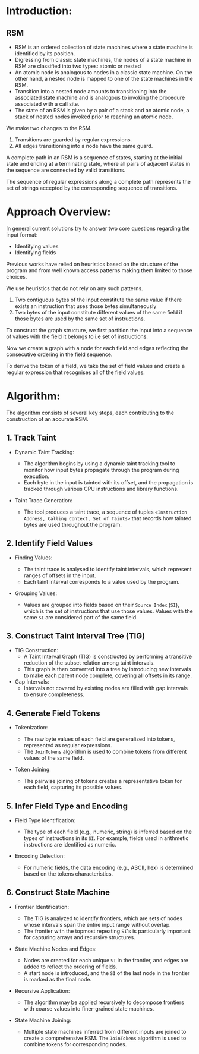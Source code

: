 
# Introduction:

## RSM
- RSM is an ordered collection of state machines where a state machine is identified by its position.
- Digressing from classic state machines, the nodes of a state machine in RSM are classified into two types: atomic or nested
- An atomic node is analogous to nodes in a classic state machine. On the other hand, a nested node is mapped to one of the state machines in the RSM.
- Transition into a nested node amounts to transitioning into the associated state machine and is analogous to invoking the procedure associated with a call site.
- The state of an RSM is given by a pair of a stack and an atomic node, a stack of nested nodes invoked prior to reaching an atomic node. 

We make two changes to the RSM.
1. Transitions are guarded by regular expressions.
2. All edges transitioning into a node have the same guard.

A complete path in an RSM is a sequence of states, starting at the initial state and ending at a terminating state, where all pairs of adjacent states in the sequence are connected by valid transitions. 

The sequence of regular expressions along a complete path represents the set of strings accepted by the corresponding sequence of transitions.


# Approach Overview:
In general current solutions try to answer two core questions regarding the input format:
- Identifying values
- Identifying fields

Previous works have relied on heuristics based on the structure of the program and from well known access patterns making them limited to those choices.

We use heuristics that do not rely on any such patterns.
1. Two contiguous bytes of the input constitute the same value if there exists an instruction that uses those bytes simultaneously
2. Two bytes of the input constitute different values of the same field if those bytes are used by the same set of instructions.

To construct the graph structure, we first partition the input into a sequence of values with the field it belongs to i.e set of instructions.

Now we create a graph with a node for each field and edges reflecting the consecutive ordering in the field sequence.

To derive the token of a field, we take the set of field values and create a regular expression that recognises all of the field values.

# Algorithm:
The algorithm consists of several key steps, each contributing to the construction of an accurate RSM. 

## 1.⁠ ⁠Track Taint
- Dynamic Taint Tracking: 
	- The algorithm begins by using a dynamic taint tracking tool to monitor how input bytes propagate through the program during execution. 
	- Each byte in the input is tainted with its offset, and the propagation is tracked through various CPU instructions and library functions.

- Taint Trace Generation: 
	- The tool produces a taint trace, a sequence of tuples `<Instruction Address, Calling Context, Set of Taints>` that records how tainted bytes are used throughout the program.


## 2.⁠ ⁠Identify Field Values

- Finding Values: 
	- The taint trace is analysed to identify taint intervals, which represent ranges of offsets in the input. 
	- Each taint interval corresponds to a value used by the program.

- Grouping Values: 
	- Values are grouped into fields based on their `Source Index`
	  (`SI`), which is the set of instructions that use those values. Values with the same `SI` are considered part of the same field.

## 3.⁠ ⁠Construct Taint Interval Tree (TIG)
- TIG Construction: 
	- A Taint Interval Graph (TIG) is constructed by performing a transitive reduction of the subset relation among taint intervals. 
	- This graph is then converted into a tree by introducing new intervals to make each parent node complete, covering all offsets in its range.
- Gap Intervals: 
	- Intervals not covered by existing nodes are filled with gap intervals to ensure completeness.

## 4.⁠ ⁠Generate Field Tokens
- Tokenization: 
	- The raw byte values of each field are generalized into tokens, represented as regular expressions. 
	- The `JoinTokens` algorithm is used to combine tokens from different values of the same field.

- Token Joining: 
	- The pairwise joining of tokens creates a representative token for each field, capturing its possible values.

## 5.⁠ ⁠Infer Field Type and Encoding
- Field Type Identification: 
	- The type of each field (e.g., numeric, string) is inferred based on the types of instructions in its `SI`. For example, fields used in arithmetic instructions are identified as numeric.

- Encoding Detection: 
	- For numeric fields, the data encoding (e.g., ASCII, hex) is determined based on the tokens characteristics.

## 6.⁠ ⁠Construct State Machine
- Frontier Identification: 
	- The TIG is analyzed to identify frontiers, which are sets of nodes whose intervals span the entire input range without overlap. 
	- The frontier with the topmost repeating `SI`'s is particularly important for capturing arrays and recursive structures.

- State Machine Nodes and Edges: 
	- Nodes are created for each unique `SI` in the frontier, and edges are added to reflect the ordering of fields. 
	- A start node is introduced, and the `SI` of the last node in the frontier is marked as the final node.

- Recursive Application: 
	- The algorithm may be applied recursively to decompose frontiers with coarse values into finer-grained state machines.

- State Machine Joining: 
	- Multiple state machines inferred from different inputs are joined to create a comprehensive RSM. The `JoinTokens` algorithm is used to combine tokens for corresponding nodes.
